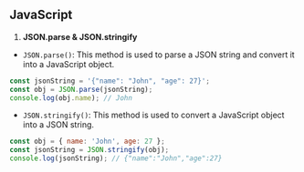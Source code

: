 ## JavaScript

1. **JSON.parse & JSON.stringify**

- `JSON.parse()`: This method is used to parse a JSON string and convert it into a JavaScript object.

```javascript
const jsonString = '{"name": "John", "age": 27}';
const obj = JSON.parse(jsonString);
console.log(obj.name); // John
```

- `JSON.stringify()`: This method is used to convert a JavaScript object into a JSON string.

```javascript
const obj = { name: 'John', age: 27 };
const jsonString = JSON.stringify(obj);
console.log(jsonString); // {"name":"John","age":27}
```
